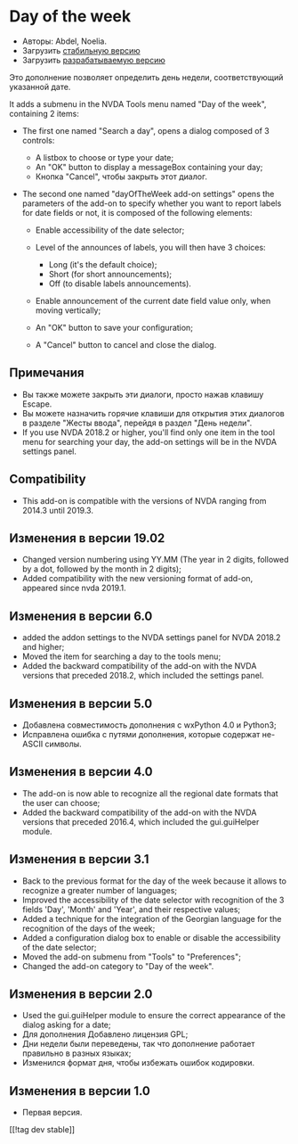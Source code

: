 # Day of the week #

* Авторы: Abdel, Noelia.
* Загрузить [стабильную версию][1]
* Загрузить [разрабатываемую версию][2]

Это дополнение позволяет определить день недели, соответствующий указанной
дате.

It adds a submenu in the NVDA Tools menu named "Day of the week", containing
2 items:

* The first one named "Search a day", opens a dialog composed of 3 controls:

    * A listbox to choose or type your date;
    * An "OK" button to display a messageBox containing your day;
    * Кнопка "Cancel", чтобы закрыть этот диалог.

* The second one named "dayOfTheWeek add-on settings" opens the parameters
  of the add-on to specify whether you want to report labels for date fields
  or not, it is composed of the following elements:

    * Enable accessibility of the date selector;
    * Level of the announces of labels, you will then have 3 choices:

        * Long (it's the default choice);
        * Short (for short announcements);
        * Off (to disable labels announcements).

    * Enable announcement of the current date field value only, when moving
      vertically;
    * An "OK" button to save your configuration;
    * A "Cancel" button to cancel and close the dialog.

## Примечания ##

* Вы также можете закрыть эти диалоги, просто нажав клавишу Escape.
* Вы можете назначить горячие клавиши для открытия этих диалогов в разделе
  "Жесты ввода", перейдя в раздел "День недели".
* If you use NVDA 2018.2 or higher, you'll find only one item in the tool
  menu for searching your day, the add-on settings will be in the NVDA
  settings panel.

## Compatibility ##

* This add-on is compatible with the versions of NVDA ranging from 2014.3
  until 2019.3.

## Изменения в версии 19.02 ##

* Changed version numbering using YY.MM (The year in 2 digits, followed by a
  dot, followed by the month in 2 digits);
* Added compatibility with the new versioning format of add-on, appeared
  since nvda 2019.1.

## Изменения в версии 6.0 ##

* added the addon settings to the NVDA settings panel for NVDA 2018.2 and
  higher;
* Moved the item for searching a day to the tools menu;
* Added the backward compatibility of the add-on with the NVDA versions that
  preceded 2018.2, which included the settings panel.

## Изменения в версии 5.0 ##

* Добавлена совместимость дополнения с wxPython 4.0 и Python3;
* Исправлена ошибка с путями дополнения, которые содержат не-ASCII символы.

## Изменения в версии 4.0 ##

* The add-on is now able to recognize all the regional date formats that the
  user can choose;
* Added the backward compatibility of the add-on with the NVDA versions that
  preceded 2016.4, which included the gui.guiHelper module.

## Изменения в версии 3.1 ##

* Back to the previous format for the day of the week because it allows to
  recognize a greater number of languages;
* Improved the accessibility of the date selector with recognition of the 3
  fields 'Day', 'Month' and 'Year', and their respective values;
* Added a technique for the integration of the Georgian language for the
  recognition of the days of the week;
* Added a configuration dialog box to enable or disable the accessibility of
  the date selector;
* Moved the add-on submenu from "Tools" to "Preferences";
* Changed the add-on category to "Day of the week".

## Изменения в версии 2.0 ##

* Used the gui.guiHelper module to ensure the correct appearance of the
  dialog asking for a date;
* Для дополнения Добавлено лицензия GPL;
* Дни недели были переведены, так что дополнение работает правильно в разных
  языках;
* Изменился формат дня, чтобы избежать ошибок кодировки.

## Изменения в версии 1.0 ##

* Первая версия.

[[!tag dev stable]]

[1]: https://www.nvaccess.org/addonStore/legacy?file=dayOfTheWeek

[2]: https://www.nvaccess.org/addonStore/legacy?file=dayOfTheWeek
